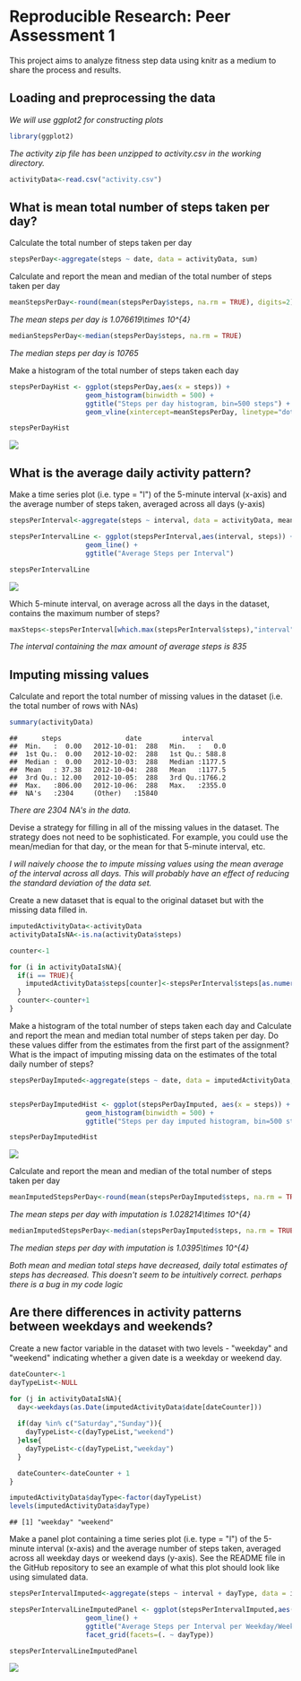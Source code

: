 # Reproducible Research: Peer Assessment 1

This project aims to analyze fitness step data using knitr as a medium to share the process and results.


## Loading and preprocessing the data

*We will use ggplot2 for constructing plots*


```r
library(ggplot2)
```

*The activity zip file has been unzipped to activity.csv in the working directory.*


```r
activityData<-read.csv("activity.csv")
```


## What is mean total number of steps taken per day?

Calculate the total number of steps taken per day


```r
stepsPerDay<-aggregate(steps ~ date, data = activityData, sum)
```

Calculate and report the mean and median of the total number of steps taken per day


```r
meanStepsPerDay<-round(mean(stepsPerDay$steps, na.rm = TRUE), digits=2)
```

*The mean steps per day is 1.076619\times 10^{4}*


```r
medianStepsPerDay<-median(stepsPerDay$steps, na.rm = TRUE)
```

*The median steps per day is 10765*

Make a histogram of the total number of steps taken each day


```r
stepsPerDayHist <- ggplot(stepsPerDay,aes(x = steps)) +
                   geom_histogram(binwidth = 500) +
                   ggtitle("Steps per day histogram, bin=500 steps") +
                   geom_vline(xintercept=meanStepsPerDay, linetype="dotted", color="red")

stepsPerDayHist
```

![](PA1_template_files/figure-html/unnamed-chunk-6-1.png) 

## What is the average daily activity pattern?

Make a time series plot (i.e. type = "l") of the 5-minute interval (x-axis) and the average number of steps taken, averaged across all days (y-axis)


```r
stepsPerInterval<-aggregate(steps ~ interval, data = activityData, mean)

stepsPerIntervalLine <- ggplot(stepsPerInterval,aes(interval, steps)) +
                   geom_line() +
                   ggtitle("Average Steps per Interval")

stepsPerIntervalLine
```

![](PA1_template_files/figure-html/unnamed-chunk-7-1.png) 

Which 5-minute interval, on average across all the days in the dataset, contains the maximum number of steps?


```r
maxSteps<-stepsPerInterval[which.max(stepsPerInterval$steps),"interval"]
```

*The interval containing the max amount of average steps is 835*


## Imputing missing values

Calculate and report the total number of missing values in the dataset (i.e. the total number of rows with NAs)


```r
summary(activityData)
```

```
##      steps                date          interval     
##  Min.   :  0.00   2012-10-01:  288   Min.   :   0.0  
##  1st Qu.:  0.00   2012-10-02:  288   1st Qu.: 588.8  
##  Median :  0.00   2012-10-03:  288   Median :1177.5  
##  Mean   : 37.38   2012-10-04:  288   Mean   :1177.5  
##  3rd Qu.: 12.00   2012-10-05:  288   3rd Qu.:1766.2  
##  Max.   :806.00   2012-10-06:  288   Max.   :2355.0  
##  NA's   :2304     (Other)   :15840
```

*There are 2304 NA's in the data.*

Devise a strategy for filling in all of the missing values in the dataset. The strategy does not need to be sophisticated. For example, you could use the mean/median for that day, or the mean for that 5-minute interval, etc.

*I will naively choose the to impute missing values using the mean average of the interval across all days.  This will probably have an effect of reducing the standard deviation of the data set.*

Create a new dataset that is equal to the original dataset but with the missing data filled in.


```r
imputedActivityData<-activityData
activityDataIsNA<-is.na(activityData$steps)

counter<-1

for (i in activityDataIsNA){
  if(i == TRUE){
    imputedActivityData$steps[counter]<-stepsPerInterval$steps[as.numeric(imputedActivityData$interval[counter])/5+1]
  }
  counter<-counter+1
}
```

Make a histogram of the total number of steps taken each day and Calculate and report the mean and median total number of steps taken per day. Do these values differ from the estimates from the first part of the assignment? What is the impact of imputing missing data on the estimates of the total daily number of steps?


```r
stepsPerDayImputed<-aggregate(steps ~ date, data = imputedActivityData, sum)


stepsPerDayImputedHist <- ggplot(stepsPerDayImputed, aes(x = steps)) +
                   geom_histogram(binwidth = 500) +
                   ggtitle("Steps per day imputed histogram, bin=500 steps")

stepsPerDayImputedHist
```

![](PA1_template_files/figure-html/unnamed-chunk-11-1.png) 

Calculate and report the mean and median of the total number of steps taken per day


```r
meanImputedStepsPerDay<-round(mean(stepsPerDayImputed$steps, na.rm = TRUE), digits=2)
```

*The mean steps per day with imputation is 1.028214\times 10^{4}*


```r
medianImputedStepsPerDay<-median(stepsPerDayImputed$steps, na.rm = TRUE)
```

*The median steps per day with imputation is 1.0395\times 10^{4}*

*Both mean and median total steps have decreased, daily total estimates of steps has decreased.  This doesn't seem to be intuitively correct. perhaps there is a bug in my code logic*


## Are there differences in activity patterns between weekdays and weekends?

Create a new factor variable in the dataset with two levels - "weekday" and "weekend" indicating whether a given date is a weekday or weekend day.


```r
dateCounter<-1
dayTypeList<-NULL

for (j in activityDataIsNA){
  day<-weekdays(as.Date(imputedActivityData$date[dateCounter]))
  
  if(day %in% c("Saturday","Sunday")){
    dayTypeList<-c(dayTypeList,"weekend")
  }else{
    dayTypeList<-c(dayTypeList,"weekday")
  }

  dateCounter<-dateCounter + 1
}

imputedActivityData$dayType<-factor(dayTypeList)
levels(imputedActivityData$dayType)
```

```
## [1] "weekday" "weekend"
```
  
Make a panel plot containing a time series plot (i.e. type = "l") of the 5-minute interval (x-axis) and the average number of steps taken, averaged across all weekday days or weekend days (y-axis). See the README file in the GitHub repository to see an example of what this plot should look like using simulated data.


```r
stepsPerIntervalImputed<-aggregate(steps ~ interval + dayType, data = imputedActivityData, mean)

stepsPerIntervalLineImputedPanel <- ggplot(stepsPerIntervalImputed,aes(interval, steps)) +
                   geom_line() +
                   ggtitle("Average Steps per Interval per Weekday/Weekend using Imputed Data") +
                   facet_grid(facets=(. ~ dayType))

stepsPerIntervalLineImputedPanel
```

![](PA1_template_files/figure-html/unnamed-chunk-15-1.png) 

